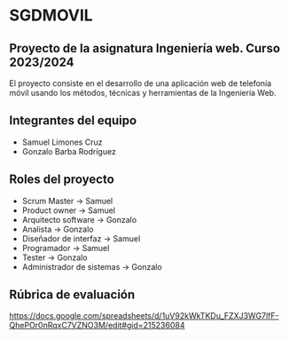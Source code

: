 # SGDMOVIL
## Proyecto de la asignatura Ingeniería web. Curso 2023/2024
El proyecto consiste en el desarrollo de una aplicación web de telefonía móvil usando los métodos, técnicas y herramientas de la Ingeniería Web.

## Integrantes del equipo
- Samuel Limones Cruz
- Gonzalo Barba Rodríguez

## Roles del proyecto
- Scrum Master -> Samuel
- Product owner -> Samuel
- Arquitecto software -> Gonzalo
- Analista -> Gonzalo
- Diseñador de interfaz -> Samuel
- Programador -> Samuel
- Tester -> Gonzalo
- Administrador de sistemas -> Gonzalo

## Rúbrica de evaluación
https://docs.google.com/spreadsheets/d/1uV92kWkTKDu_FZXJ3WG7lfF-QhePOr0nRqxC7VZNO3M/edit#gid=215236084
